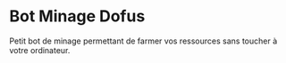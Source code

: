 # Bot Minage Dofus

Petit bot de minage permettant de farmer vos ressources sans toucher à votre ordinateur.
